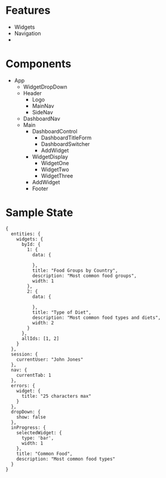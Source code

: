 # Features
- Widgets
- Navigation
-

# Components
- App
  - WidgetDropDown
  - Header
    - Logo
    - MainNav
    - SideNav
  - DashboardNav
  - Main
    - DashboardControl
      - DashboardTitleForm
      - DashboardSwitcher
      - AddWidget
    - WidgetDisplay
      - WidgetOne
      - WidgetTwo
      - WidgetThree
    - AddWidget
    - Footer

# Sample State
```
{
  entities: {
    widgets: {
      byId: {
        1: {
          data: {

          },
          title: "Food Groups by Country",
          description: "Most common food groups",
          width: 1
        },
        2: {
          data: {

          },
          title: "Type of Diet",
          description: "Most common food types and diets",
          width: 2
        }
      },
      allIds: [1, 2]
    }
  },
  session: {
    currentUser: "John Jones"
  },
  nav: {
    currentTab: 1
  },
  errors: {
    widget: {
      title: "25 characters max"
    }
  },
  dropDown: {
    show: false
  },
  inProgress: {
    selectedWidget: {
      type: 'bar',
      width: 1
    },
    title: "Common Food",
    description: "Most common food types"
  }
}
```
